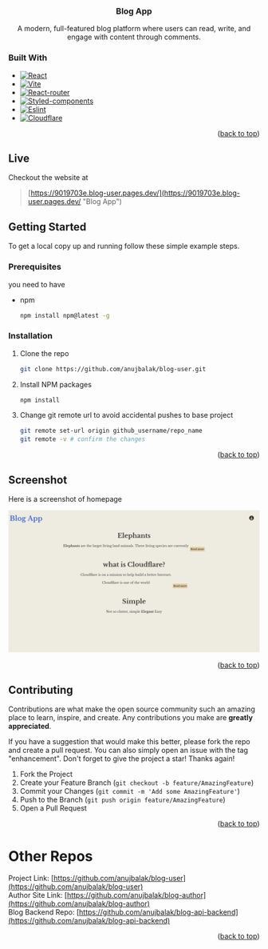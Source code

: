 <div align="center">
  <a href="https://github.com/github_username/repo_name">
  </a>

<h3 align="center">Blog App</h3>

  <p align="center">
    A modern, full-featured blog platform where users can read, write, and engage with content through comments.
  </p>
</div>



### Built With

* [![React][React.js]][React-url]
* [![Vite][Vite.js]][Vite-url]
* [![React-router][React-router.js]][React-Router-url]
* [![Styled-components][Styled-componets.js]][Styled-components-url]
* [![Eslint][Eslint.js]][Eslint-url]
* [![Cloudflare][Cloudflare]][Cloudflare-url]

<p align="right">(<a href="#readme-top">back to top</a>)</p>

## Live 
Checkout the website at 

> [https://9019703e.blog-user.pages.dev/](https://9019703e.blog-user.pages.dev/ "Blog App")

<!-- GETTING STARTED -->
## Getting Started


To get a local copy up and running follow these simple example steps.

### Prerequisites

you need to have
* npm
  ```sh
  npm install npm@latest -g
  ```

### Installation

1. Clone the repo
   ```sh
   git clone https://github.com/anujbalak/blog-user.git
   ```
2. Install NPM packages
   ```sh
   npm install
   ```
4. Change git remote url to avoid accidental pushes to base project
   ```sh
   git remote set-url origin github_username/repo_name
   git remote -v # confirm the changes
   ```

<p align="right">(<a href="#readme-top">back to top</a>)</p>




## Screenshot
Here is a screenshot of homepage

![Home-image]


<p align="right">(<a href="#readme-top">back to top</a>)</p>



<!-- CONTRIBUTING -->
## Contributing

Contributions are what make the open source community such an amazing place to learn, inspire, and create. Any contributions you make are **greatly appreciated**.

If you have a suggestion that would make this better, please fork the repo and create a pull request. You can also simply open an issue with the tag "enhancement".
Don't forget to give the project a star! Thanks again!

1. Fork the Project
2. Create your Feature Branch (`git checkout -b feature/AmazingFeature`)
3. Commit your Changes (`git commit -m 'Add some AmazingFeature'`)
4. Push to the Branch (`git push origin feature/AmazingFeature`)
5. Open a Pull Request

<p align="right">(<a href="#readme-top">back to top</a>)</p>


# Other Repos

Project Link: [https://github.com/anujbalak/blog-user](https://github.com/anujbalak/blog-user)  
Author Site Link: [https://github.com/anujbalak/blog-author](https://github.com/anujbalak/blog-author)  
Blog Backend Repo: [https://github.com/anujbalak/blog-api-backend](https://github.com/anujbalak/blog-api-backend)
 
<p align="right">(<a href="#readme-top">back to top</a>)</p>


[React.js]: https://img.shields.io/badge/React-20232A?style=for-the-badge&logo=react&logoColor=61DAFB
[React-url]: https://reactjs.org/

[Vite.js]: https://img.shields.io/badge/vite-%23131431?style=for-the-badge&logo=vite
[Vite-url]: https://vite.dev/

[React-router.js]: https://img.shields.io/badge/react_router-%23200a0a?style=for-the-badge&logo=react-router
[React-router-url]: https://reactrouter.com/

[Styled-componets.js]: https://img.shields.io/badge/styled_components-%23200a0a?style=for-the-badge&logo=styled-components
[Styled-components-url]: https://styled-components.com/

[Eslint.js]: https://img.shields.io/badge/eslint-black?style=for-the-badge&logo=eslint
[Eslint-url]: https://eslint.org/

[Home-image]: ./public/screenshot/home.png

[Cloudflare]: https://img.shields.io/badge/cloudflare-%23402108?style=for-the-badge&logo=cloudflare
[Cloudflare-url]: https://cloudflare.com/